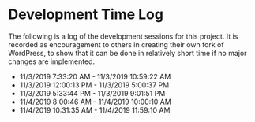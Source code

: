 # Development Time Log

The following is a log of the development sessions for this project. It is recorded as encouragement to others in creating their own fork of WordPress, to show that it can be done in relatively short time if no major changes are implemented.

* 11/3/2019 7:33:20 AM - 11/3/2019 10:59:22 AM
* 11/3/2019 12:00:13 PM - 11/3/2019 5:00:37 PM
* 11/3/2019 5:33:44 PM - 11/3/2019 9:01:51 PM
* 11/4/2019 8:00:46 AM - 11/4/2019 10:00:10 AM
* 11/4/2019 10:31:35 AM - 11/4/2019 11:59:10 AM
